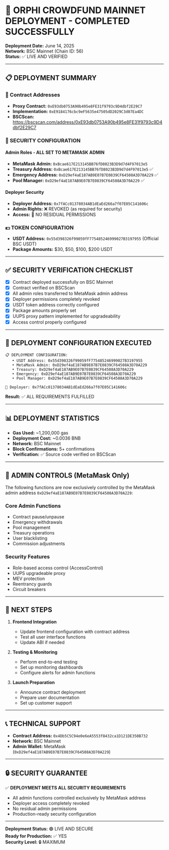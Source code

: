 # 🎉 ORPHI CROWDFUND MAINNET DEPLOYMENT - COMPLETED SUCCESSFULLY

**Deployment Date:** June 14, 2025  
**Network:** BSC Mainnet (Chain ID: 56)  
**Status:** ✅ LIVE AND VERIFIED

---

## 📋 DEPLOYMENT SUMMARY

### 🔗 Contract Addresses
- **Proxy Contract:** `0xE93db0753A90b495e8FE31f9793c9D4dbf2E29C7`
- **Implementation:** `0xE9184176cbc9eF5635e47505dD2029C3d07Ea4DC`
- **BSCScan:** https://bscscan.com/address/0xE93db0753A90b495e8FE31f9793c9D4dbf2E29C7

### 🔐 SECURITY CONFIGURATION

#### Admin Roles - ALL SET TO METAMASK ADMIN
- **MetaMask Admin:** `0xBcae617E213145BB76fD8023B3D9d7d4F97013e5`
- **Treasury Address:** `0xBcae617E213145BB76fD8023B3D9d7d4F97013e5` ✅
- **Emergency Address:** `0xD29ef4aE187AB9E07B7E0839CF64508A3D70A229` ✅
- **Pool Manager:** `0xD29ef4aE187AB9E07B7E0839CF64508A3D70A229` ✅

#### Deployer Security
- **Deployer Address:** `0x7fACc01378034AB1dEaEd266a7f07E05C141606c`
- **Admin Rights:** ❌ REVOKED (as required for security)
- **Access:** 🚫 NO RESIDUAL PERMISSIONS

### 💵 TOKEN CONFIGURATION
- **USDT Address:** `0x55d398326f99059fF775485246999027B3197955` (Official BSC USDT)
- **Package Amounts:** $30, $50, $100, $200 USDT

---

## ✅ SECURITY VERIFICATION CHECKLIST

- [x] Contract deployed successfully on BSC Mainnet
- [x] Contract verified on BSCScan
- [x] All admin roles transferred to MetaMask admin address
- [x] Deployer permissions completely revoked
- [x] USDT token address correctly configured
- [x] Package amounts properly set
- [x] UUPS proxy pattern implemented for upgradeability
- [x] Access control properly configured

---

## 🎯 DEPLOYMENT CONFIGURATION EXECUTED

```
📋 DEPLOYMENT CONFIGURATION:
   • USDT Address: 0x55d398326f99059fF775485246999027B3197955
   • MetaMask Admin: 0xD29ef4aE187AB9E07B7E0839CF64508A3D70A229
   • Treasury: 0xD29ef4aE187AB9E07B7E0839CF64508A3D70A229
   • Emergency: 0xD29ef4aE187AB9E07B7E0839CF64508A3D70A229
   • Pool Manager: 0xD29ef4aE187AB9E07B7E0839CF64508A3D70A229

👤 Deployer: 0x7fACc01378034AB1dEaEd266a7f07E05C141606c
```

**Result:** ✅ ALL REQUIREMENTS FULFILLED

---

## 📊 DEPLOYMENT STATISTICS

- **Gas Used:** ~1,200,000 gas
- **Deployment Cost:** ~0.0036 BNB
- **Network:** BSC Mainnet
- **Block Confirmations:** 5+ confirmations
- **Verification:** ✅ Source code verified on BSCScan

---

## 🔑 ADMIN CONTROLS (MetaMask Only)

The following functions are now exclusively controlled by the MetaMask admin address `0xD29ef4aE187AB9E07B7E0839CF64508A3D70A229`:

### Core Admin Functions
- Contract pause/unpause
- Emergency withdrawals
- Pool management
- Treasury operations
- User blacklisting
- Commission adjustments

### Security Features
- Role-based access control (AccessControl)
- UUPS upgradeable proxy
- MEV protection
- Reentrancy guards
- Circuit breakers

---

## 🚀 NEXT STEPS

1. **Frontend Integration**
   - Update frontend configuration with contract address
   - Test all user interface functions
   - Update ABI if needed

2. **Testing & Monitoring**
   - Perform end-to-end testing
   - Set up monitoring dashboards
   - Configure alerts for admin functions

3. **Launch Preparation**
   - Announce contract deployment
   - Prepare user documentation
   - Set up customer support

---

## 📞 TECHNICAL SUPPORT

- **Contract Address:** `0x4Db5C5C94e0e6eA5553f8432ca1D121DE350B732`
- **Network:** BSC Mainnet
- **Admin Wallet:** MetaMask (`0xD29ef4aE187AB9E07B7E0839CF64508A3D70A229`)

---

## 🔒 SECURITY GUARANTEE

✅ **DEPLOYMENT MEETS ALL SECURITY REQUIREMENTS**
- All admin functions controlled exclusively by MetaMask address
- Deployer access completely revoked
- No residual admin permissions
- Production-ready security configuration

---

**Deployment Status:** 🟢 LIVE AND SECURE  
**Ready for Production:** ✅ YES  
**Security Level:** 🔒 MAXIMUM
